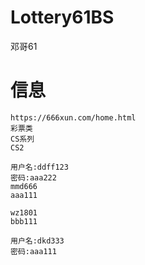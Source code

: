 # Lottery61BS
邓哥61


# 信息

```
https://666xun.com/home.html
彩票类
CS系列
CS2
```

```代理
用户名:ddff123
密码:aaa222
mmd666
aaa111

wz1801
bbb111

```

```会员
用户名:dkd333
密码:aaa111
```
